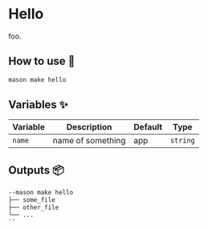 # Hello

foo.

## How to use 🚀

```sh
mason make hello
```

## Variables ✨

| Variable       | Description             | Default | Type     |
| -------------- | ----------------------- | ------- | -------- |
| `name`         | name of something       | app     | `string` |

## Outputs 📦

```sh
--mason make hello
├── some_file
├── other_file
└── ...
``
